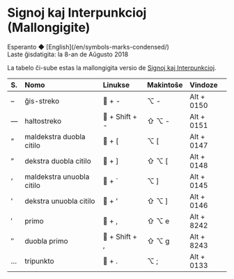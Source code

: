 Signoj kaj Interpunkcioj (Mallongigite)
=======================================

<div class="center">Esperanto ◆ [English](/en/symbols-marks-condensed/)</div>
<div class="center">Laste ĝisdatigita: la 8-an de Aŭgusto 2018</div>

La tabelo ĉi-sube estas la mallongigita versio de
[Signoj kaj Interpunkcioj](/eo/signoj-interpunkcioj/).

| S. | Nomo                      | Linukse        | Makintoŝe     | Vindoze    |
| :- | :------------------------ | :------------- | :------------ | :--------- |
| –  | ĝis-streko                | 🐧 + -         | ⌥ -           | Alt + 0150 |
| —  | haltostreko               | 🐧 + Shift + - | ⇧ ⌥ -         | Alt + 0151 |
| “  | maldekstra duobla citilo  | 🐧 + [         | ⌥ [           | Alt + 0147 |
| ”  | dekstra duobla citilo     | 🐧 + ]         | ⇧ ⌥ [         | Alt + 0148 |
| ‘  | maldekstra unuobla citilo | 🐧 + `         | ⌥ ]           | Alt + 0145 |
| ’  | dekstra unuobla citilo    | 🐧 + '         | ⇧ ⌥ ]         | Alt + 0146 |
| ′  | primo                     | 🐧 + ,         | ⇧ ⌥ e         | Alt + 8242 |
| ″  | duobla primo              | 🐧 + Shift + , | ⇧ ⌥ g         | Alt + 8243 |
| …  | tripunkto                 | 🐧 + .         | ⌥ ;           | Alt + 0133 |
